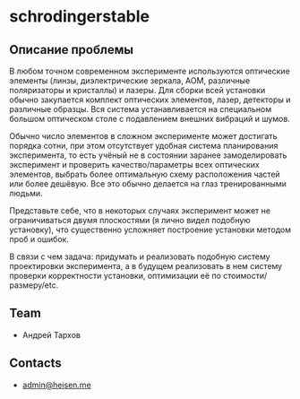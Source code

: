 # schrodingerstable

## Описание проблемы

В любом точном современном эксперименте используются оптические элементы (линзы, диэлектрические зеркала, АОМ, различные поляризаторы и кристаллы) и лазеры. Для сборки всей установки обычно закупается комплект оптических элементов, лазер, детекторы и различные образцы. Вся система устанавливается на специальном большом оптическом столе с подавлением внешних вибраций и шумов.

Обычно число элементов в сложном эксперименте может достигать порядка сотни, при этом отсутствует удобная система планирования эксперимента, то есть учёный не в состоянии заранее замоделировать эксперимент и проверить качество/параметры всех оптических элементов, выбрать более оптимальную схему расположения частей или более дешёвую. Все это обычно делается на глаз тренированными людьми.

Представьте себе, что в некоторых случаях эксперимент может не ограничиваться двумя плоскостями (я лично видел подобную установку), что существенно усложняет построение установки методом проб и ошибок.

В связи с чем задача: придумать и реализовать подобную систему проектировки эксперимента, а в будущем реализовать в нем систему проверки корректности установки, оптимизации её по стоимости/размеру/etc.

## Team
* Андрей Тархов 

## Contacts
* admin@heisen.me
